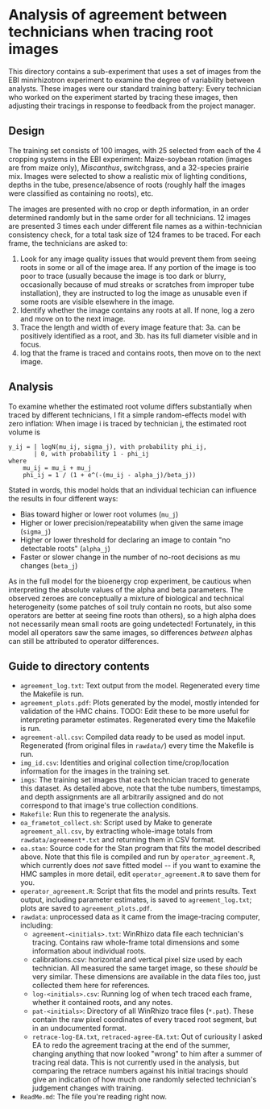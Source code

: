 # Analysis of agreement between technicians when tracing root images

This directory contains a sub-experiment that uses a set of images from the EBI minirhizotron experiment to examine the degree of variability between analysts. These images were our standard training battery: Every technician who worked on the experiment started by tracing these images, then adjusting their tracings in response to feedback from the project manager.

## Design

The training set consists of 100 images, with 25 selected from each of the 4 cropping systems in the EBI experiment: Maize-soybean rotation (images are from maize only), *Miscanthus*, switchgrass, and a 32-species prairie mix.
Images were selected to show a realistic mix of lighting conditions, depths in the tube, presence/absence of roots (roughly half the images were classified as containing no roots), etc.

The images are presented with no crop or depth information, in an order determined randomly but in the same order for all technicians. 12 images are presented 3 times each under different file names as a within-technician consistency check, for a total task size of 124 frames to be traced. For each frame, the technicians are asked to:

1. Look for any image quality issues that would prevent them from seeing roots in some or all of the image area. If any portion of the image is too poor to trace (usually because the image is too dark or blurry, occasionally because of mud streaks or scratches from improper tube installation), they are instructed to log the image as unusable even if some roots are visible elsewhere in the image.
2. Identify whether the image contains any roots at all. If none, log a zero and move on to the next image.
3. Trace the length and width of every image feature that:
	3a. can be positively identified as a root, and
	3b. has its full diameter visible and in focus.
4. log that the frame is traced and contains roots, then move on to the next image.


## Analysis

To examine whether the estimated root volume differs substantially when traced by different technicians, I fit a simple random-effects model with zero inflation: When image i is traced by technician j, the estimated root volume is

```
y_ij = | logN(mu_ij, sigma_j), with probability phi_ij,
       | 0, with probability 1 - phi_ij
where
	mu_ij = mu_i + mu_j
	phi_ij = 1 / (1 + e^(-(mu_ij - alpha_j)/beta_j))
```

Stated in words, this model holds that an individual techician can influence the results in four different ways:

* Bias toward higher or lower root volumes (`mu_j`)
* Higher or lower precision/repeatability when given the same image (`sigma_j`)
* Higher or lower threshold for declaring an image to contain "no detectable roots" (`alpha_j`)
* Faster or slower change in the number of no-root decisions as mu changes (`beta_j`)

As in the full model for the bioenergy crop experiment, be cautious when interpreting the absolute values of the alpha and beta parameters. The observed zeroes are conceptually a mixture of biological and technical heterogeneity (some patches of soil truly contain no roots, but also some operators are better at seeing fine roots than others), so a high alpha does not necessarily mean small roots are going undetected! Fortunately, in this model all operators saw the same images, so differences *between* alphas can still be attributed to operator differences.

## Guide to directory contents

* `agreement_log.txt`: Text output from the model. Regenerated every time the Makefile is run.
* `agreement_plots.pdf`: Plots generated by the model, mostly intended for validation of the HMC chains. TODO: Edit these to be more useful for interpreting parameter estimates. Regenerated every time the Makefile is run.
* `agreement-all.csv`: Compiled data ready to be used as model input. Regenerated (from original files in `rawdata/`) every time the Makefile is run.
* `img_id.csv`: Identities and original collection time/crop/location information for the images in the training set.
* `imgs`: The training set images that each technician traced to generate this dataset. As detailed above, note that the tube numbers, timestamps, and depth assignments are all arbitrarily assigned and do not correspond to that image's true collection conditions.
* `Makefile`: Run this to regenerate the analysis.
* `oa_frametot_collect.sh`: Script used by Make to generate `agreement_all.csv`, by extracting whole-image totals from `rawdata/agreement*.txt` and returning them in CSV format.
* `oa.stan`: Source code for the Stan program that fits the model described above. Note that this file is compiled and run by `operator_agreement.R`, which currently does *not* save fitted model -- if you want to examine the HMC samples in more detail, edit `operator_agreement.R` to save them for you.
* `operator_agreement.R`: Script that fits the model and prints results. Text output, including parameter estimates, is saved to `agreement_log.txt`; plots are saved to `agreement_plots.pdf`.
* `rawdata`: unprocessed data as it came from the image-tracing computer, including:
	* `agreement-<initials>.txt`: WinRhizo data file each technician's tracing. Contains raw whole-frame total dimensions and some information about individual roots.
	* calibrations.csv: horizontal and vertical pixel size used by each technician. All measured the same target image, so these *should* be very similar. These dimensions are available in the data files too, just collected them here for references.
	* `log-<initials>.csv`: Running log of when tech traced each frame, whether it contained roots, and any notes.
	* `pat-<initials>`: Directory of all WinRhizo trace files (`*.pat`). These contain the raw pixel coordinates of every traced root segment, but in an undocumented format.
	* `retrace-log-EA.txt`, `retraced-agree-EA.txt`: Out of curiousity I asked EA to redo the agreement tracing at the end of the summer, changing anything that now looked "wrong" to him after a summer of tracing real data. This is not currently used in the analysis, but comparing the retrace numbers against his initial tracings should give an indication of how much one randomly selected technician's judgement changes with training.
* `ReadMe.md`: The file you're reading right now.

